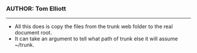 ### AUTHOR: Tom Elliott
---

* All this does is copy the files from the trunk web folder to the real document root.
* It can take an argument to tell what path of trunk else it will assume ~/trunk.
